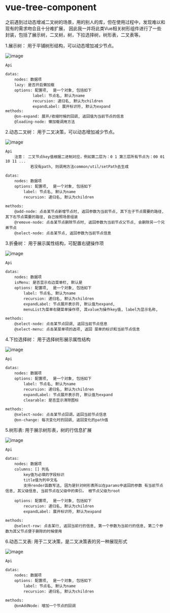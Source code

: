 # vue-tree-component

之前遇到过动态增减二叉树的场景，用的别人的库，但在使用过程中，发现难以和现有的需求吻合且十分难扩展， 因此我一并将此类Vue相关树形组件进行了一些封装，包括了展示树，二叉树，树，下拉选择树，树形表，二叉表等。

1.展示树：
用于平铺树形结构，可以动态增加减少节点。

![image](https://github.com/xiamingwei/vue-tree-component/blob/master/src/assets/trees/tree.png)

```
Api

datas: 
    nodes: 数据项
    lazy: 是否开启懒加载
    options: 配置项,  是一个对象, 包括如下
            label: 节点名, 默认为name
            recursion: 递归名, 默认为children
            expandLabel: 展开标识符, 默认为expand
methods: 
    @on-expand: 展开/收缩时候的回调, 返回值为当前节点的信息
    @loading-node: 懒加载调用方法
```

2.动态二叉树：
用于二叉决策，可以动态增加减少节点。

![image](https://github.com/xiamingwei/vue-tree-component/blob/master/src/assets/trees/binary-tree.png)

```
Api
    注意： 二叉节点key值根据二进制对应，例如第二层为：0 1 第三层所有节点为：00 01 10 11 ...
           若没有path, 则调用方法common/util/setPath去生成
    
datas: 
    nodes: 数据项
    options: 配置项,  是一个对象, 包括如下
		label: 节点名, 默认为name
		recursion: 递归名, 默认为children
            
methods: 
    @add-node: 点击某节点新增节点时, 返回参数为当前节点, 其下左子节点需要的路径, 其下右节点需要的路径, 自己按照场景组装
    @remove-node: 点击某节点删除节点时, 返回参数为当前节点父节点, 会删除另一个兄弟节点
    @select-node: 点击某节点, 返回参数为当前节点信息
```
3.折叠树：
用于展示属性结构，可配置右键操作项

![image](https://github.com/xiamingwei/vue-tree-component/blob/master/src/assets/trees/folder-tree.png)

```
Api
    
datas: 
    nodes: 数据项
    isMenu: 是否显示右边菜单栏, 默认是
    options: 配置项,  是一个对象, 包括如下
        label: 节点名, 默认为name
        recursion: 递归名, 默认为children
        expandLabel: 节点展开表示符, 默认值为expand,
        menuList为菜单右键菜单操作项, 其value为操作key值, label为显示名称,

methods: 
    @select-node: 点击某节点回调, 返回当前节点信息
    @select-menu: 点击某菜单项的选项, 返回 菜单的标识和当前节点信息
```

4.下拉选择树：
用于选择树形展示属性结构

![image](https://github.com/xiamingwei/vue-tree-component/blob/master/src/assets/trees/drop-tree.png)

```
Api

datas: 
    nodes: 数据项
    options: 配置项,  是一个对象, 包括如下
        label: 节点名, 默认为name
        recursion: 递归名, 默认为children
        expandLabel: 节点展开表示符, 默认值为expand
        clearable: 是否显示清除图标
        
methods: 
    @select-node: 点击某节点回调，返回当前节点信息
    @on-change: 每次变化时的回调, 返回变化的path值
```

5.树形表:
用于展示树形表，树的行信息扩展

![image](https://github.com/xiamingwei/vue-tree-component/blob/master/src/assets/trees/tree-table.png)

```
Api

datas: 
    nodes: 数据项
    columns: [] 列名
        key值为必填的字段标识
        title值为列中文名
        支持render函数写法, 因为是针对树形表所以在params中返回的参数 有当前节点信息, 其父级信息, 当前节点在父级中的索引。 根节点父级为root

    options: 配置项,  是一个对象, 包括如下
        recursion: 递归名, 默认为children
        expandLabel: 展开标识符, 默认为expand
     
methods: 
    @select-row: 点击某行, 返回当前行的信息, 第一个参数为当前行的信息, 第二个参数为其父节点便于删除的时候使用
```

6.动态二叉表:
用于二叉决策，是二叉决策表的另一种展现形式

![image](https://github.com/xiamingwei/vue-tree-component/blob/master/src/assets/trees/binary-tree.png)

```
Api
  
datas: 
    nodes: 数据项
    options: 配置项,  是一个对象, 包括如下
        label: 节点名, 默认为name
        recursion: 递归名, 默认为children
      
methods: 
    @onAddNode: 增加一个节点的回调
```
